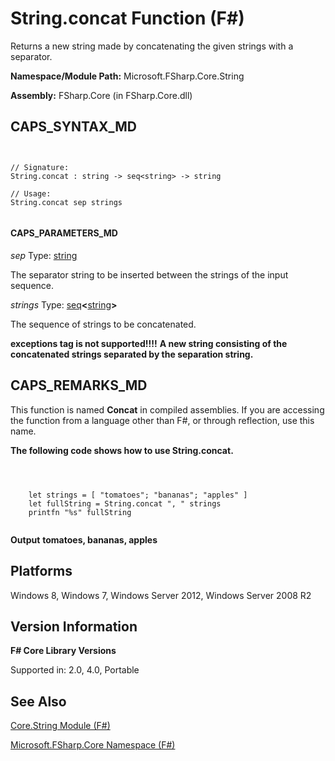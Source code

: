 # String.concat Function (F#)

Returns a new string made by concatenating the given strings with a separator.

**Namespace/Module Path:** Microsoft.FSharp.Core.String

**Assembly:** FSharp.Core (in FSharp.Core.dll)


## CAPS_SYNTAX_MD



```


// Signature:
String.concat : string -> seq<string> -> string

// Usage:
String.concat sep strings


```



#### CAPS_PARAMETERS_MD
*sep*
Type: [string](http://msdn.microsoft.com/en-us/library/12b97856-ec80-4f70-a018-afb0753f755a)


The separator string to be inserted between the strings of the input sequence.


*strings*
Type: [seq](http://msdn.microsoft.com/en-us/library/2f0c87c6-8a0d-4d33-92a6-10d1d037ce75)**&lt;**[string](http://msdn.microsoft.com/en-us/library/12b97856-ec80-4f70-a018-afb0753f755a)**&gt;**


The sequence of strings to be concatenated.



**exceptions tag is not supported!!!!**
**A new string consisting of the concatenated strings separated by the separation string.**
## CAPS_REMARKS_MD
This function is named **Concat** in compiled assemblies. If you are accessing the function from a language other than F#, or through reflection, use this name.

**The following code shows how to use String.concat.**


```



    let strings = [ "tomatoes"; "bananas"; "apples" ]
    let fullString = String.concat ", " strings
    printfn "%s" fullString


```



**Output**
**tomatoes, bananas, apples**
## Platforms
Windows 8, Windows 7, Windows Server 2012, Windows Server 2008 R2


## Version Information
**F# Core Library Versions**

Supported in: 2.0, 4.0, Portable




## See Also
[Core.String Module &#40;F&#35;&#41;](Core.String+Module+%28F%23%29.md)

[Microsoft.FSharp.Core Namespace &#40;F&#35;&#41;](Microsoft.FSharp.Core+Namespace+%28F%23%29.md)

